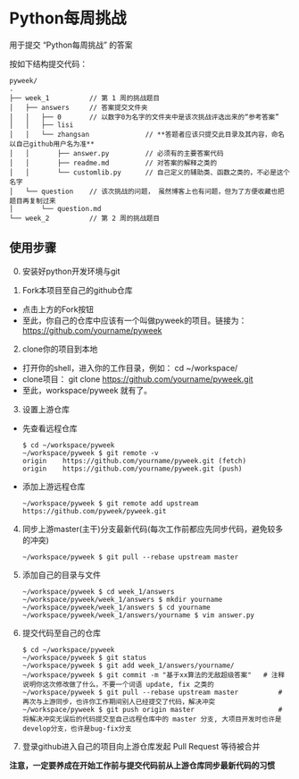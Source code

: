 # Python每周挑战

用于提交 “Python每周挑战” 的答案

按如下结构提交代码：

```
pyweek/
.
├── week_1          // 第 1 周的挑战题目
│   ├── answers     // 答案提交文件夹
│   │   ├── 0       // 以数字0为名字的文件夹中是该次挑战评选出来的“参考答案”
│   │   ├── lisi
│   │   └── zhangsan              // **答题者应该只提交此目录及其内容，命名以自己github用户名为准**
│   │       ├── answer.py         // 必须有的主要答案代码
│   │       ├── readme.md         // 对答案的解释之类的
│   │       └── customlib.py      // 自己定义的辅助类、函数之类的，不必是这个名字
│   └── question    // 该次挑战的问题， 虽然博客上也有问题，但为了方便收藏也把题目再复制过来
│       └── question.md
└── week_2          // 第 2 周的挑战题目
```

## 使用步骤
0. 安装好python开发环境与git

1. Fork本项目至自己的github仓库
  * 点击上方的Fork按钮
  * 至此，你自己的仓库中应该有一个叫做pyweek的项目。链接为：https://github.com/yourname/pyweek

2. clone你的项目到本地
  * 打开你的shell，进入你的工作目录，例如： cd ~/workspace/
  * clone项目： git clone https://github.com/yourname/pyweek.git
  * 至此，workspace/pyweek 就有了。

3. 设置上游仓库
  * 先查看远程仓库
      ```
      $ cd ~/workspace/pyweek
      ~/workspace/pyweek $ git remote -v
      origin    https://github.com/yourname/pyweek.git (fetch)
      origin    https://github.com/yourname/pyweek.git (push)
      ```

  * 添加上游远程仓库
      ```
      ~/workspace/pyweek $ git remote add upstream https://github.com/pyweek/pyweek.git
      ```

4. 同步上游master(主干)分支最新代码(每次工作前都应先同步代码，避免较多的冲突)
     ```
     ~/workspace/pyweek $ git pull --rebase upstream master
     ```

5. 添加自己的目录与文件
    ```
    ~/workspace/pyweek $ cd week_1/answers
    ~/workspace/pyweek/week_1/answers $ mkdir yourname
    ~/workspace/pyweek/week_1/answers $ cd yourname
    ~/workspace/pyweek/week_1/answers/yourname $ vim answer.py
    ```

6. 提交代码至自己的仓库
    ```
    $ cd ~/workspace/pyweek
    ~/workspace/pyweek $ git status
    ~/workspace/pyweek $ git add week_1/answers/yourname/
    ~/workspace/pyweek $ git commit -m "基于xx算法的无敌超级答案"   # 注释说明你这次修改做了什么，不要一个词语 update, fix 之类的
    ~/workspace/pyweek $ git pull --rebase upstream master          # 再次与上游同步，也许你工作期间别人已经提交了代码，解决冲突
    ~/workspace/pyweek $ git push origin master                     # 将解决冲突无误后的代码提交至自己远程仓库中的 master 分支, 大项目开发时也许是develop分支，也许是bug-fix分支
    ```

7. 登录github进入自己的项目向上游仓库发起 Pull Request 等待被合并

**注意，一定要养成在开始工作前与提交代码前从上游仓库同步最新代码的习惯**
